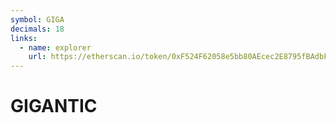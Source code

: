 ```yaml
---
symbol: GIGA
decimals: 18
links:
  - name: explorer
    url: https://etherscan.io/token/0xF524F62058e5bb80AEcec2E8795fBAdbFcd8Dac0
---
```


# GIGANTIC
